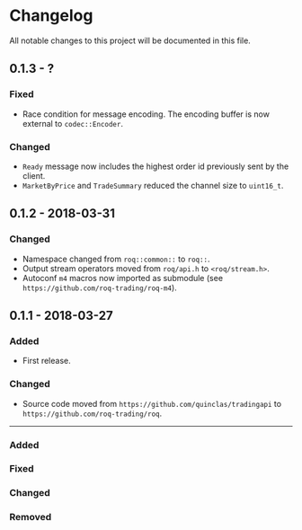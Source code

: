# Changelog

All notable changes to this project will be documented in this file.


## 0.1.3 - ?

### Fixed
* Race condition for message encoding.
  The encoding buffer is now external to `codec::Encoder`.

### Changed
* `Ready` message now includes the highest order id previously sent by the client.
* `MarketByPrice` and `TradeSummary` reduced the channel size to `uint16_t`.


## 0.1.2 - 2018-03-31

### Changed
* Namespace changed from `roq::common::` to `roq::`.
* Output stream operators moved from `roq/api.h` to `<roq/stream.h>`.
* Autoconf `m4` macros now imported as submodule (see `https://github.com/roq-trading/roq-m4`).


## 0.1.1 - 2018-03-27

### Added
* First release.

### Changed
* Source code moved from `https://github.com/quinclas/tradingapi` to `https://github.com/roq-trading/roq`.


***

### Added
### Fixed
### Changed
### Removed
